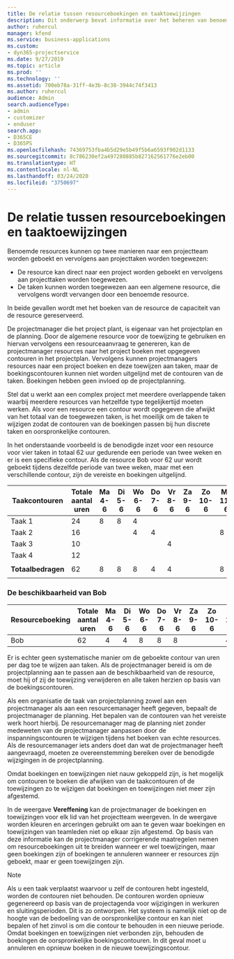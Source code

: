```yaml
---
title: De relatie tussen resourceboekingen en taaktoewijzingen
description: Dit onderwerp bevat informatie over het beheren van benoemde resources, resourceboekingen en taaktoewijzingen, en hoe deze betrekking hebben op elkaar.
author: ruhercul
manager: kfend
ms.service: business-applications
ms.custom:
- dyn365-projectservice
ms.date: 9/27/2019
ms.topic: article
ms.prod: ''
ms.technology: ''
ms.assetid: 700eb78a-31ff-4e3b-8c38-3944c74f3413
ms.author: ruhercul
audience: Admin
search.audienceType:
- admin
- customizer
- enduser
search.app:
- D365CE
- D365PS
ms.openlocfilehash: 74369753fba4b5d29e5b49f5b6a6593f902d1133
ms.sourcegitcommit: 8c786230ef2a497280885b827162561776e2eb00
ms.translationtype: HT
ms.contentlocale: nl-NL
ms.lasthandoff: 03/24/2020
ms.locfileid: "3750697"
---
```

# <a name="resource-bookings-and-how-they-relate-to-task-assignments"></a>De relatie tussen resourceboekingen en taaktoewijzingen


Benoemde resources kunnen op twee manieren naar een projectteam worden geboekt en vervolgens aan projecttaken worden toegewezen:

- De resource kan direct naar een project worden geboekt en vervolgens aan projecttaken worden toegewezen.
- De taken kunnen worden toegewezen aan een algemene resource, die vervolgens wordt vervangen door een benoemde resource. 

In beide gevallen wordt met het boeken van de resource de capaciteit van de resource gereserveerd.

De projectmanager die het project plant, is eigenaar van het projectplan en de planning. Door de algemene resource voor de toewijzing te gebruiken en hiervan vervolgens een resourceaanvraag te genereren, kan de projectmanager resources naar het project boeken met opgegeven contouren in het projectplan. Vervolgens kunnen projectmanagers resources naar een project boeken en deze toewijzen aan taken, maar de boekingscontouren kunnen niet worden uitgelijnd met de contouren van de taken. Boekingen hebben geen invloed op de projectplanning.

Stel dat u werkt aan een complex project met meerdere overlappende taken waarbij meerdere resources van hetzelfde type tegelijkertijd moeten werken. Als voor een resource een contour wordt opgegeven die afwijkt van het totaal van de toegewezen taken, is het moeilijk om de taken te wijzigen zodat de contouren van de boekingen passen bij hun discrete taken en oorspronkelijke contouren.

In het onderstaande voorbeeld is de benodigde inzet voor een resource voor vier taken in totaal 62 uur gedurende een periode van twee weken en er is een specifieke contour. Als de resource Bob voor 62 uur wordt geboekt tijdens dezelfde periode van twee weken, maar met een verschillende contour, zijn de vereiste en boekingen uitgelijnd.

| **Taakcontouren**    | **Totale aantal uren** | Ma 4-6 | Di 5-6 | Wo 6-6 | Do 7-6 | Vr 8-6 | Za 9-6 | Zo 10-6 | Ma 11-6 | Di 12-6 | Wo 13-6 | Do 14-6 | Vr 15-6 |
|----------------------|-----------------|--------|--------|--------|--------|--------|--------|---------|---------|---------|---------|---------|---------|
| Taak 1               | 24              | 8      | 8      | 4      |        |        |        |         |         |         | 4       |         |         |
| Taak 2               | 16              |        |        | 4      | 4      |        |        |         | 8       |         |         |         |         |
| Taak 3               | 10              |        |        |        |        | 4      |        |         |         | 4       |         | 2       |         |
| Taak 4               | 12              |        |        |        |        |        |        |         |         |         | 4       |         | 8       |
|                      |                 |        |        |        |        |        |        |         |         |         |         |         |         |
| **Totaalbedragen**           | 62              | 8      | 8      | 8      | 4      | 4      |        |         | 8       | 4       | 8       | 2       | 8       |
|                      |                 |        |        |        |        |        |        |         |         |         |         |

### <a name="bobs-availability"></a>De beschikbaarheid van Bob
| **Resourceboeking** | **Totale aantal uren** | Ma 4-6 | Di 5-6 | Wo 6-6 | Do 7-6 | Vr 8-6 | Za 9-6 | Zo 10-6 | Ma 11-6 | Di 12-6 | Wo 13-6 | Do 14-6 | Vr 15-6 |
|------------------------|-----------------|--------|--------|--------|--------|--------|--------|---------|---------|---------|---------|---------|---------|
| Bob                    | 62              | 4      | 4      | 8      | 8      | 8      |        |         | 4       | 4       | 8       | 8       | 6       |

Er is echter geen systematische manier om de geboekte contour van uren per dag toe te wijzen aan taken. Als de projectmanager bereid is om de projectplanning aan te passen aan de beschikbaarheid van de resource, moet hij of zij de toewijzing verwijderen en alle taken herzien op basis van de boekingscontouren.

Als een organisatie de taak van projectplanning zowel aan een projectmanager als aan een resourcemanager heeft gegeven, bepaalt de projectmanager de planning. Het bepalen van de contouren van het vereiste werk hoort hierbij. De resourcemanager mag de planning niet zonder medeweten van de projectmanager aanpassen door de inspanningscontouren te wijzigen tijdens het boeken van echte resources. Als de resourcemanager iets anders doet dan wat de projectmanager heeft aangevraagd, moeten ze overeenstemming bereiken over de benodigde wijzigingen in de projectplanning.

Omdat boekingen en toewijzingen niet nauw gekoppeld zijn, is het mogelijk om contouren te boeken die afwijken van de taakcontouren of de toewijzingen zo te wijzigen dat boekingen en toewijzingen niet meer zijn afgestemd.

In de weergave **Vereffening** kan de projectmanager de boekingen en toewijzingen voor elk lid van het projectteam weergeven. In de weergave worden kleuren en arceringen gebruikt om aan te geven waar boekingen en toewijzingen van teamleden niet op elkaar zijn afgestemd. Op basis van deze informatie kan de projectmanager corrigerende maatregelen nemen om resourceboekingen uit te breiden wanneer er wel toewijzingen, maar geen boekingen zijn of boekingen te annuleren wanneer er resources zijn geboekt, maar er geen toewijzingen zijn.

> [!NOTE]
> Als u een taak verplaatst waarvoor u zelf de contouren hebt ingesteld, worden de contouren niet behouden. De contouren worden opnieuw gegenereerd op basis van de projectagenda voor wijzigingen in werkuren en sluitingsperioden. Dit is zo ontworpen. Het systeem is namelijk niet op de hoogte van de bedoeling van de oorspronkelijke contour en kan niet bepalen of het zinvol is om die contour te behouden in een nieuwe periode. Omdat boekingen en toewijzingen niet verbonden zijn, behouden de boekingen de oorspronkelijke boekingscontouren. In dit geval moet u annuleren en opnieuw boeken in de nieuwe toewijzingscontour.

